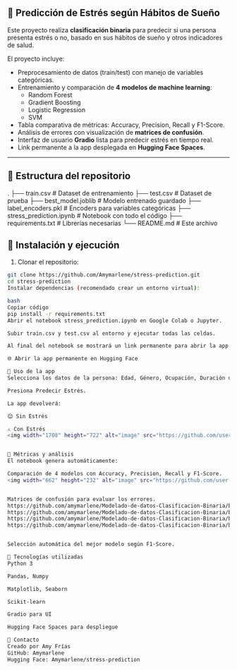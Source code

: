 ## 🧠 Predicción de Estrés según Hábitos de Sueño

Este proyecto realiza **clasificación binaria** para predecir si una persona presenta estrés o no, basado en sus hábitos de sueño y otros indicadores de salud.  

El proyecto incluye:

- Preprocesamiento de datos (train/test) con manejo de variables categóricas.
- Entrenamiento y comparación de **4 modelos de machine learning**:
  - Random Forest
  - Gradient Boosting
  - Logistic Regression
  - SVM
- Tabla comparativa de métricas: Accuracy, Precision, Recall y F1-Score.
- Análisis de errores con visualización de **matrices de confusión**.
- Interfaz de usuario **Gradio** lista para predecir estrés en tiempo real.
- Link permanente a la app desplegada en **Hugging Face Spaces**.

---

## 🔹 Estructura del repositorio

.
├── train.csv # Dataset de entrenamiento
├── test.csv # Dataset de prueba
├── best_model.joblib # Modelo entrenado guardado
├── label_encoders.pkl # Encoders para variables categóricas
├── stress_prediction.ipynb # Notebook con todo el código
├── requirements.txt # Librerías necesarias
└── README.md # Este archivo
## 🔹 Instalación y ejecución

1. Clonar el repositorio:

```bash
git clone https://github.com/Amymarlene/stress-prediction.git
cd stress-prediction
Instalar dependencias (recomendado crear un entorno virtual):

bash
Copiar código
pip install -r requirements.txt
Abrir el notebook stress_prediction.ipynb en Google Colab o Jupyter.

Subir train.csv y test.csv al entorno y ejecutar todas las celdas.

Al final del notebook se mostrará un link permanente para abrir la app en Hugging Face:

🌐 Abrir la app permanente en Hugging Face

🔹 Uso de la app
Selecciona los datos de la persona: Edad, Género, Ocupación, Duración de sueño, Calidad de sueño, Actividad física, IMC, Presión arterial, Ritmo cardiaco, Pasos diarios y Trastornos del sueño.

Presiona Predecir Estrés.

La app devolverá:

😌 Sin Estrés

⚠️ Con Estrés
<img width="1708" height="722" alt="image" src="https://github.com/user-attachments/assets/3324ca5f-1126-4ef5-9ca2-2d666d0be618" />


🔹 Métricas y análisis
El notebook genera automáticamente:

Comparación de 4 modelos con Accuracy, Precision, Recall y F1-Score.
<img width="662" height="232" alt="image" src="https://github.com/user-attachments/assets/664d7288-5356-4825-a089-81a0692e2ba6" />


Matrices de confusión para evaluar los errores.
https://github.com/amymarlene/Modelado-de-datos-Clasificacion-Binaria/blob/main/confusiongradientboosting.png?raw=true
https://github.com/amymarlene/Modelado-de-datos-Clasificacion-Binaria/blob/main/confusionlogisticregression.png?raw=true
https://github.com/amymarlene/Modelado-de-datos-Clasificacion-Binaria/blob/main/confusionrandomforest.png?raw=true
https://github.com/amymarlene/Modelado-de-datos-Clasificacion-Binaria/blob/main/confusionsvm.png?raw=true


Selección automática del mejor modelo según F1-Score.

🔹 Tecnologías utilizadas
Python 3

Pandas, Numpy

Matplotlib, Seaborn

Scikit-learn

Gradio para UI

Hugging Face Spaces para despliegue

🔹 Contacto
Creado por Amy Frías
GitHub: Amymarlene
Hugging Face: Amymarlene/stress-prediction
